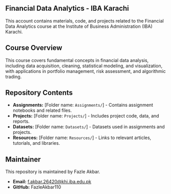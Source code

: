 ## Financial Data Analytics - IBA Karachi

This account contains materials, code, and projects related to the Financial Data Analytics course at the Institute of Business Administration (IBA) Karachi.

## Course Overview

This course covers fundamental concepts in financial data analysis, including data acquisition, cleaning, statistical modeling, and visualization, with applications in portfolio management, risk assessment, and algorithmic trading.

## Repository Contents

* **Assignments:** [Folder name: `Assignments/`] - Contains assignment notebooks and related files.
* **Projects:** [Folder name: `Projects/`] - Includes project code, data, and reports.
* **Datasets:** [Folder name: `Datasets/`] - Datasets used in assignments and projects.
* **Resources:** [Folder name: `Resources/`] - Links to relevant articles, tutorials, and libraries.

## Maintainer

This repository is maintained by Fazle Akbar.

* **Email:** f.akbar.26420@khi.iba.edu.pk
* **GitHub:** FazleAkbar110
